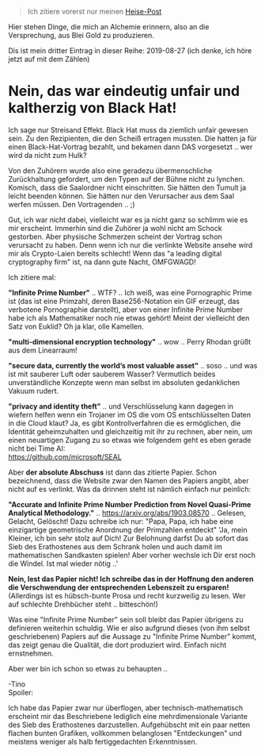 > Ich zitiere vorerst nur meinen [Heise-Post](https://www.heise.de/forum/heise-Security/News-Kommentare/Time-AI-Erfinder-verklagt-Black-Hat-Nach-115-000-Dollar-Vortrag-verspottet/Nein-das-war-eindeutig-unfair-und-kaltherzig-von-Black-Hat/posting-35125595/show/)

Hier stehen Dinge, die mich an Alchemie erinnern, also an die Versprechung, aus Blei Gold zu produzieren.

Dis ist mein dritter Eintrag in dieser Reihe: 2019-08-27 (ich denke, ich höre jetzt auf mit dem Zählen)

# Nein, das war eindeutig unfair und kaltherzig von Black Hat!

Ich sage nur Streisand Effekt.  Black Hat muss da ziemlich unfair gewesen sein.  Zu den Rezipienten, die den Scheiß ertragen mussten.  Die hatten ja für einen Black-Hat-Vortrag bezahlt, und bekamen dann DAS vorgesetzt .. wer wird da nicht zum Hulk?

Von den Zuhörern wurde also eine geradezu übermenschliche Zurückhaltung gefordert, um den Typen auf der Bühne nicht zu lynchen.  Komisch, dass die Saalordner nicht einschritten.  Sie hätten den Tumult ja leicht beenden können.  Sie hätten nur den Verursacher aus dem Saal werfen müssen.  Den Vortragenden .. ;)

Gut, ich war nicht dabei, vielleicht war es ja nicht ganz so schlimm wie es mir erscheint.  Immerhin sind die Zuhörer ja wohl nicht am Schock gestorben.  Aber physische Schmerzen scheint der Vortrag schon verursacht zu haben.  Denn wenn ich nur die verlinkte Website ansehe wird mir als Crypto-Laien bereits schlecht!  Wenn das "a leading digital cryptography firm" ist, na dann gute Nacht, OMFGWAGD!

Ich zitiere mal:

**"Infinite Prime Number"** .. WTF? .. Ich weiß, was eine Pornographic Prime ist (das ist eine Primzahl, deren Base256-Notation ein GIF erzeugt, das verbotene Pornographie darstellt), aber von einer Infinite Prime Number habe ich als Mathematiker noch nie etwas gehört!  Meint der vielleicht den Satz von Euklid?  Oh ja klar, olle Kamellen.

**"multi-dimensional encryption technology"** .. wow .. Perry Rhodan grüßt aus dem Linearraum!

**"secure data, currently the world’s most valuable asset"** .. soso .. und was ist mit sauberer Luft oder sauberem Wasser?  Vermutlich beides unverständliche Konzepte wenn man selbst im absoluten gedanklichen Vakuum rudert.

**"privacy and identity theft"** .. und Verschlüsselung kann dagegen in wiefern helfen wenn ein Trojaner im OS die vom OS entschlüsselten Daten in die Cloud klaut?  Ja, es gibt Kontrollverfahren die es ermöglichen, die Identität geheimzuhalten und gleichzeitig mit ihr zu rechnen, aber nein, um einen neuartigen Zugang zu so etwas wie folgendem geht es eben gerade nicht bei Time AI:  
https://github.com/microsoft/SEAL

Aber **der absolute Abschuss** ist dann das zitierte Papier.  Schon bezeichnend, dass die Website zwar den Namen des Papiers angibt, aber nicht auf es verlinkt.  Was da drinnen steht ist nämlich einfach nur peinlich:

**"Accurate and Infinite Prime Number Prediction from Novel Quasi-Prime Analytical Methodology."** .. https://arxiv.org/abs/1903.08570 .. Gelesen, Gelacht, Gelöscht!  Dazu schreibe ich nur:  "Papa, Papa, ich habe eine einzigartige geometrische Anordnung der Primzahlen entdeckt" 'Ja, mein Kleiner, ich bin sehr stolz auf Dich!  Zur Belohnung darfst Du ab sofort das Sieb des Erathostenes aus dem Schrank holen und auch damit im mathematischen Sandkasten spielen!  Aber vorher wechsle ich Dir erst noch die Windel.  Ist mal wieder nötig ..'

**Nein, lest das Papier nicht!  Ich schreibe das in der Hoffnung den anderen die Verschwendung der entsprechenden Lebenszeit zu ersparen!**  (Allerdings ist es hübsch-bunte Prosa und recht kurzweilig zu lesen.  Wer auf schlechte Drehbücher steht .. bitteschön!)

Was eine "Infinite Prime Number" sein soll bleibt das Papier übrigens zu definieren weiterhin schuldig.  Wie er also aufgrund dieses (von ihm selbst geschriebenen) Papiers auf die Aussage zu "Infinite Prime Number" kommt, das zeigt genau die Qualität, die dort produziert wird.  Einfach nicht ernstnehmen.

Aber wer bin ich schon so etwas zu behaupten .. 

-Tino  
Spoiler:

Ich habe das Papier zwar nur überflogen, aber technisch-mathematisch erscheint mir das Beschriebene lediglich eine mehrdimensionale Variante des Sieb des Erathostenes darzustellen.  Aufgehübscht mit ein paar netten flachen bunten Grafiken, vollkommen belanglosen "Entdeckungen" und meistens weniger als halb fertiggedachten Erkenntnissen.
